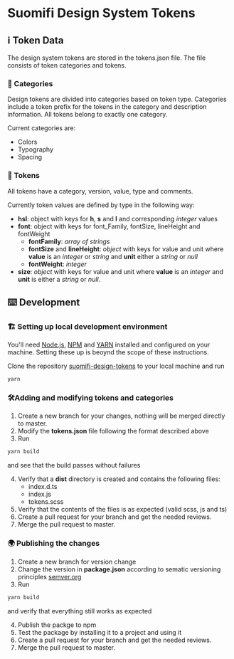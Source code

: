 # Suomifi Design System Tokens

## ℹ Token Data

The design system tokens are stored in the tokens.json file. The file consists of token categories and tokens.

### 📖 Categories

Design tokens are divided into categories based on token type. Categories include a token prefix for the tokens in the category and description information. All tokens belong to exactly one category.

Current categories are:

- Colors
- Typography
- Spacing

### 📃 Tokens

All tokens have a category, version, value, type and comments.

Currently token values are defined by type in the following way:

- **hsl**: object with keys for **h**, **s** and **l** and corresponding _integer_ values
- **font**: object with keys for font_Family, fontSize, lineHeight and fontWeight
  - **fontFamily**: _array of strings_
  - **fontSize** and **lineHeight**: _object_ with keys for value and unit where **value** is an _integer_ or _string_ and **unit** either a _string_ or _null_
  - **fontWeight**: _integer_
- **size**: _object_ with keys for value and unit where **value** is an _integer_ and **unit** is either a _string_ or _null_.

## ⌨️ Development

### 🏗 Setting up local development environment

You'll need [Node.js](https://nodejs.org), [NPM](https://www.npmjs.com/get-npm) and [YARN](https://yarnpkg.com/) installed and configured on your machine. Setting these up is beoynd the scope of these instructions.

Clone the repository [suomifi-design-tokens](https://github.com/vrk-kpa/suomifi-design-tokens) to your local machine and run

```bash
yarn
```

### 🛠Adding and modifying tokens and categories

1. Create a new branch for your changes, nothing will be merged directly to master.
2. Modify the **tokens.json** file following the format described above
3. Run

```bash
yarn build
```

and see that the build passes without failures

4. Verify that a **dist** directory is created and contains the following files:
   - index.d.ts
   - index.js
   - tokens.scss
5. Verify that the contents of the files is as expected (valid scss, js and ts)
6. Create a pull request for your branch and get the needed reviews.
7. Merge the pull request to master.

### 🌍 Publishing the changes

1. Create a new branch for version change
2. Change the version in **package.json** according to sematic versioning principles [semver.org](https://semver.org/)
3. Run

```bash
yarn build
```

and verify that everything still works as expected

4. Publish the packge to npm
5. Test the package by installing it to a project and using it
6. Create a pull request for your branch and get the needed reviews.
7. Merge the pull request to master.
